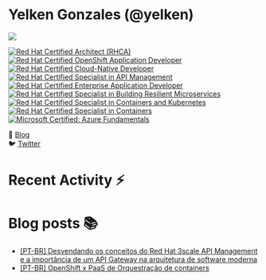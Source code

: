 # Yelken Gonzales (@yelken)

[![](https://img.shields.io/badge/Senior%20Middleware%20Architect%20at%20Hub4IT%20-ee0000)](https://hub4it.com.br)

<!--START_SECTION:badges-->
[![Red Hat Certified Architect (RHCA)](https://images.credly.com/size/110x110/images/fdac57a1-cecc-4790-89da-ac5e6121fef1/image.png)](https://www.credly.com/badges/33740ba3-3278-4295-a245-0d60419b64d5 "Red Hat Certified Architect (RHCA)")
[![Red Hat Certified OpenShift Application Developer](https://images.credly.com/size/110x110/images/f7107c13-ff27-467c-ac8e-ba4ba609050b/image.png)](https://www.credly.com/badges/4428a0e5-93b3-4548-ae8d-1f4526cc7a01 "Red Hat Certified OpenShift Application Developer")
[![Red Hat Certified Cloud-Native Developer](https://images.credly.com/size/110x110/images/12ef4e4e-3d8d-4caf-9ab1-858c5bcb9619/image.png)](https://www.credly.com/badges/1cdc68f2-7815-4407-9e9a-cbd3f41d37b6 "Red Hat Certified Cloud-Native Developer")
[![Red Hat Certified Specialist in API Management](https://images.credly.com/size/110x110/images/6eb5499c-cf76-4837-ac72-6a254139af1a/image.png)](https://www.credly.com/badges/9b019dd2-3057-4cfa-b77e-b026cb75c928 "Red Hat Certified Specialist in API Management")
[![Red Hat Certified Enterprise Application Developer](https://images.credly.com/size/110x110/images/ae7dd2bd-1d04-43d9-b148-1ef79ec45129/image.png)](https://www.credly.com/badges/0f7872f5-2787-4fdf-83fb-376ff0c91a4c "Red Hat Certified Enterprise Application Developer")
[![Red Hat Certified Specialist in Building Resilient Microservices](https://images.credly.com/size/110x110/images/0f573c61-16d5-413e-a556-337b2d985acc/image.png)](https://www.credly.com/badges/e6991fdc-a75b-4402-9d0b-a66894ec6dee "Red Hat Certified Specialist in Building Resilient Microservices")
[![Red Hat Certified Specialist in Containers and Kubernetes](https://images.credly.com/size/110x110/images/1dd8824f-d6b6-4967-906a-7bd3c0063fae/image.png)](https://www.credly.com/badges/956f91ac-90a2-4266-8231-7dd5490246b9 "Red Hat Certified Specialist in Containers and Kubernetes")
[![Red Hat Certified Specialist in Containers](https://images.credly.com/size/110x110/images/272f17b3-2eb9-4e5f-aa3c-66c6b137fb27/image.png)](https://www.credly.com/badges/9feb167c-f70d-430a-b5f6-8ca403fa6297 "Red Hat Certified Specialist in Containers")
[![Microsoft Certified: Azure Fundamentals](https://images.credly.com/size/110x110/images/be8fcaeb-c769-4858-b567-ffaaa73ce8cf/image.png)]([http://www.credly.com/badges/978b870e-168d-4533-81f6-1212169e299b](https://www.credly.com/badges/b5d1b3ce-7fec-4bcb-9076-a3c5407c6e9f) "Microsoft Certified: Azure Fundamentals")
<!--END_SECTION:badges-->

📝 [Blog](http://yelkengonzales.dev)<br/>
:bird: [Twitter](http://twitter.com/yelkengonzales)

# Recent Activity :zap:
<!--START_SECTION:activity-->

<!--END_SECTION:activity-->

# Blog posts :books:
- [[PT-BR] Desvendando os conceitos do Red Hat 3scale API Management e a importância de um API Gateway na arquitetura de software moderna]([https://blog.gilvansfilho.com/cors-para-desenvolvedores-backend](https://yelkengonzales.dev/desvendando-os-conceitos-do-red-hat-3scale-api-management-e-a-importancia-de-um-api-gateway-na-arquitetura-de-software-moderna))
- [[PT-BR] OpenShift x PaaS de Orquestração de containers]([https://blog.gilvansfilho.com/log4shell-explorando-um-servidor-java-vulneravel](https://yelkengonzales.dev/openshift-x-paas-de-orquestracao-de-containers))
